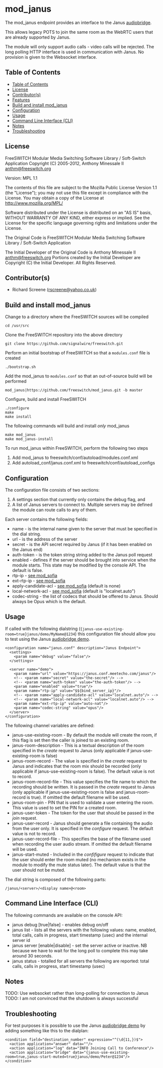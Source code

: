 # mod_janus

The mod_janus endpoint provides an interface to the Janus [audiobridge](https://janus.conf.meetecho.com/docs/audiobridge.html).

This allows legacy POTS to join the same room as the WebRTC users that are already supported by Janus.

The module will only support audio calls - video calls will be rejected.  The long polling HTTP interface is used in communication with Janus.  No provision is given to the Websocket interface.

## Table of Contents

* [Table of Contents](#table-of-contents)
* [License](#license)
* [Contributor(s)](#contributors)
* [Features](#features)
* [Build and install mod_janus](#build-and-install-mod_janus)
* [Configuration](#configuration)
* [Usage](#usage)
* [Command Line Interface (CLI)](#command-line-interface-cli)
* [Notes](#notes)
* [Troubleshooting](#troubleshooting)

## License

FreeSWITCH Modular Media Switching Software Library / Soft-Switch Application
Copyright (C) 2005-2012, Anthony Minessale II <anthm@freeswitch.org>

Version: MPL 1.1

The contents of this file are subject to the Mozilla Public License Version 1.1 (the "License"); you may not use this file except in compliance with the License. You may obtain a copy of the License at <http://www.mozilla.org/MPL/>

Software distributed under the License is distributed on an "AS IS" basis, WITHOUT WARRANTY OF ANY KIND, either express or implied. See the License for the specific language governing rights and limitations under the License.

The Original Code is FreeSWITCH Modular Media Switching Software Library / Soft-Switch Application

The Initial Developer of the Original Code is Anthony Minessale II <anthm@freeswitch.org>
Portions created by the Initial Developer are Copyright (C) the Initial Developer. All Rights Reserved.

## Contributor(s)

* Richard Screene (rscreene@yahoo.co.uk)


## Build and install mod_janus

Change to a directory where the FreeSWITCH sources will be compiled

```
cd /usr/src
```

Clone the FreeSWITCH repository into the above directory

```
git clone https://github.com/signalwire/freeswitch.git
```

Perform an initial bootstrap of FreeSWITCH so that a `modules.conf` file is created

```
./bootstrap.sh
```

Add the mod_janus to `modules.conf` so that an out-of-source build will be performed

```
mod_janus|https://github.com/freeswitch/mod_janus.git -b master
```

Configure, build and install FreeSWITCH

```
./configure
make
make install
```

The following commands will build and install *only* mod_janus

```
make mod_janus
make mod_janus-install
```

To run mod_janus within FreeSWITCH, perform the following two steps
1. Add mod_janus to freeswitch/conf/autoload/modules.conf.xml
2. Add autoload_conf/janus.conf.xml to freeswitch/conf/autoload_configs

## Configuration

The configuration file consists of two sections:
1. A settings section that currently only contains the debug flag, and
2. A list of Janus servers to connect to.  Multiple servers may be defined the module can route calls to any of them.

Each server contains the following fields:
* name - is the internal name given to the server that must be specified in the dial string.
* url - is the address of the server
* secret - is the API secret required by Janus (if it has been enabled on the Janus end)
* auth-token - is the token string string added to the Janus poll request
* enabled - defines if the server should be brought into service when the module starts.  This state may be modified by the console API.  The default is false.
* rtp-ip - [see mod_sofia](https://freeswitch.org/confluence/display/FREESWITCH/mod_sofia)
* ext-rtp-ip - [see mod_sofia](https://freeswitch.org/confluence/display/FREESWITCH/mod_sofia)
* apply-candidate-acl - [see mod_sofia](https://freeswitch.org/confluence/display/FREESWITCH/mod_sofia) (default is none)
* local-network-acl - [see mod_sofia](https://freeswitch.org/confluence/display/FREESWITCH/mod_sofia) (default is "localnet.auto")
* codec-string - the list of codecs that should be offered to Janus.  Should always be Opus which is the default.

## Usage

If called with the following dialstring (`{janus-use-existing-room=true}janus/demo/MyName@1234`) this configuration file should allow you to test using the Janus [audiobridge demo](https://janus.conf.meetecho.com/audiobridgetest.html).

```
<configuration name="janus.conf" description="Janus Endpoint">
  <settings>
    <param name="debug" value="false"/>
  </settings>

  <server name="demo">
    <param name="url" value="https://janus.conf.meetecho.com/janus"/>
    <!-- <param name="secret" value="the-secret"/> -->
    <!-- <param name="auth-token" value="the-auth-token"/> -->
    <param name="enabled" value="true"/>
    <param name="rtp-ip" value="$${bind_server_ip}"/>
    <!-- <param name="apply-candidate-acl" value="localnet.auto"/> -->
    <!-- <param name="local-network-acl" value="localnet.auto"/> -->
    <param name="ext-rtp-ip" value="auto-nat"/>
    <param name="codec-string" value="opus"/>
  </server>
</configuration>
```

The following channel variables are defined:
* janus-use-existing-room - By default the module will create the room, if this flag is set then the caller is joined to an existing room.
* janus-room-description - This is a textual description of the room specified in the *create* request to Janus (only applicable if janus-use-existing-room is false)
* janus-room-record - The value is specified in the *create* request to Janus and indicates that the room mix should be recorded (only applicable if janus-use-existing-room is false).  The default value is not to record.
* janus-room-record-file - This value specifies the file name to which the recording should be written.  It is passed in the *create* request to Janus (only applicable if janus-use-existing-room is false and  janus-room-record is true).  If omitted the default filename will be used.
* janus-room-pin - PIN that is used to validate a user entering the room.  This value is used to set the PIN for a created room.
* janus-user-token - The token for the user that should be passed in the
*join* request.
* janus-user-record - Janus should generate a file containing the audio from the user only.  It is specified in the *configure* request.  The default value is not to record.
* janus-user-record-file - This specifies the base of the filename used when recording the user audio stream.  If omitted the default filename will be used.
* janus-start-muted - Included in the *confifigure* request to indicate that the user should enter the room muted (no mechanism exists in the module to modify the mute status later).  The default value is that the user should not be muted.

The dial string is composed of the following parts:
```
/janus/<server>/<display name>@<room>
```

## Command Line Interface (CLI)

The following commands are available on the console API:
* janus debug [true|false]  - enables debug on/off
* janus list - lists all the servers with the following values: name, enabled, total calls, calls in progress, start timestamp (usec) and the internal server id
* janus server <name> [enable|disable] - set the server active or inactive.  NB because we have to wait for the long poll to complete this may take around 30 seconds.
* janus status - totalled for all servers the following are reported: total calls, calls in progress, start timestamp (usec)

## Notes

TODO: Use websocket rather than long-polling for connection to Janus
TODO: I am not convinced that the shutdown is always successful

## Troubleshooting

For test purposes it is possible to use the Janus [audiobridge demo](https://janus.conf.meetecho.com/audiobridgetest.html) by adding something like this to the dialplan:
```
<condition field="destination_number" expression="^(\d{11,})$">
  <action application="answer" data=""/>
  <action application="log" data="INFO Joining Call to Conference"/>
  <action application="bridge" data="{janus-use-existing-room=true,janus-start-muted=true}janus/demo/Peter@1234"/>
</condition>
```

